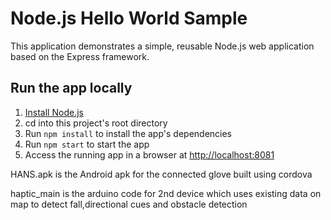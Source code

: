 # Node.js Hello World Sample

This application demonstrates a simple, reusable Node.js web application based on the Express framework.

## Run the app locally

1. [Install Node.js][]
1. cd into this project's root directory
1. Run `npm install` to install the app's dependencies
1. Run `npm start` to start the app
1. Access the running app in a browser at <http://localhost:8081>

[Install Node.js]: https://nodejs.org/en/download/



HANS.apk is the Android apk for the connected glove built using cordova

haptic_main is the arduino code for 2nd device which uses existing data on map to detect fall,directional cues and obstacle detection
